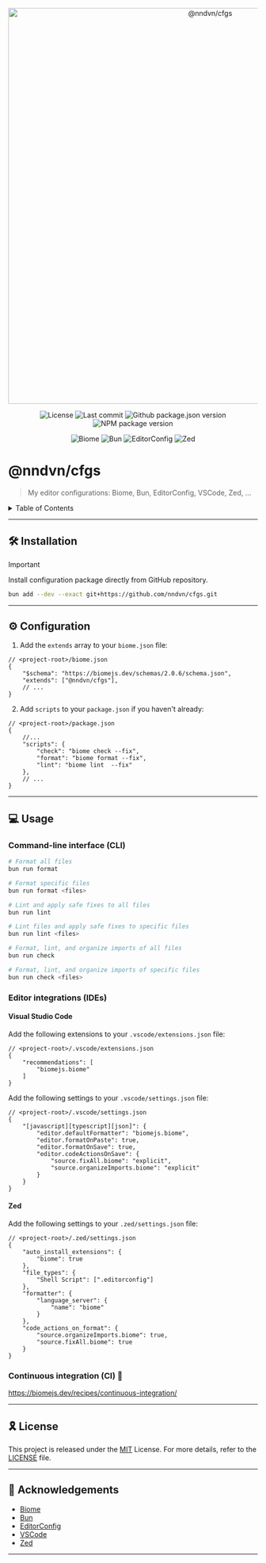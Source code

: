 <p align="center">
	<img src="https://socialify.git.ci/nndvn/cfgs/image?custom_description=My+editor+configurations%3A+Biome%2C+Bun%2C+EditorConfig%2C+VSCode%2C+Zed%2C+...&description=1&font=JetBrains+Mono&name=1&owner=1&pattern=Floating+Cogs&theme=Dark" alt="@nndvn/cfgs" width="800">
</p>

<p align="center">
    <img src="https://img.shields.io/github/license/nndvn/cfgs?style=flat-square&logo=opensourceinitiative&logoColor=white&color=10069F&label=license" alt="License">
    <img src="https://img.shields.io/github/last-commit/nndvn/cfgs?style=flat-square&logo=opensourceinitiative&logoColor=white&color=10069F&label=last+commit" alt="Last commit">
    <img src="https://img.shields.io/github/package-json/v/nndvn/cfgs?style=flat-square&logo=opensourceinitiative&logoColor=white&color=10069F&label=github" alt="Github package.json version">
    <img src="https://img.shields.io/npm/v/@nndvn/cfgs?style=flat-square&logo=opensourceinitiative&logoColor=white&color=10069F&label=npm" alt="NPM package version">
</p>

<p align="center">
    <img src="https://img.shields.io/badge/biome-24272f?style=for-the-badge&logo=biome" alt="Biome">
    <img src="https://img.shields.io/badge/bun-141519?style=for-the-badge&logo=bun" alt="Bun">
    <img src="https://img.shields.io/badge/editorconfig-e0efef?style=for-the-badge&logo=editorconfig&logoColor=black" alt="EditorConfig">
    <img src="https://img.shields.io/badge/zed-0751cf?style=for-the-badge&logo=zedindustries" alt="Zed">
</p>

# @nndvn/cfgs

> My editor configurations: Biome, Bun, EditorConfig, VSCode, Zed, ...

<details>
    <summary>Table of Contents</summary>

- :hammer_and_wrench: [Installation](#hammer_and_wrench-installation)
- :gear: [Configuration](#gear-configuration)
- :computer: [Usage](#computer-usage)
    - [Command-line interface (CLI)](#command-line-interface-cli)
    - [Editor integrations (IDEs)](#editor-integrations-ides)
        - [Visual Studio Code](#visual-studio-code)
        - [Zed](#zed)
    - [Continuous integration (CI)](#continuous-integration-ci) :construction:
- :reminder_ribbon: [License](#reminder_ribbon-license)
- :raised_hands: [Acknowledgements](#raised_hands-acknowledgements)

</details>

---
## :hammer_and_wrench: Installation

> [!IMPORTANT] 
> Install configuration package directly from GitHub repository.

```bash
bun add --dev --exact git+https://github.com/nndvn/cfgs.git
```

---
## :gear: Configuration

1. Add the `extends` array to your `biome.json` file:

```jsonc
// <project-root>/biome.json
{
    "$schema": "https://biomejs.dev/schemas/2.0.6/schema.json",
    "extends": ["@nndvn/cfgs"],
    // ...
}
```

2. Add `scripts` to your `package.json` if you haven't already:

```jsonc
// <project-root>/package.json
{
    //...
    "scripts": {
        "check": "biome check --fix",
        "format": "biome format --fix",
        "lint": "biome lint  --fix"
    },
    // ...
}
```

----
## :computer: Usage

### Command-line interface (CLI)

```bash
# Format all files
bun run format

# Format specific files
bun run format <files>

# Lint and apply safe fixes to all files
bun run lint

# Lint files and apply safe fixes to specific files
bun run lint <files>

# Format, lint, and organize imports of all files
bun run check

# Format, lint, and organize imports of specific files
bun run check <files>
```

### Editor integrations (IDEs)

#### Visual Studio Code

Add the following extensions to your `.vscode/extensions.json` file:

```jsonc
// <project-root>/.vscode/extensions.json
{
    "recommendations": [
        "biomejs.biome"
    ]
}
```

Add the following settings to your `.vscode/settings.json` file:

```jsonc
// <project-root>/.vscode/settings.json
{
    "[javascript][typescript][json]": {
        "editor.defaultFormatter": "biomejs.biome",
        "editor.formatOnPaste": true,
        "editor.formatOnSave": true,
        "editor.codeActionsOnSave": {
            "source.fixAll.biome": "explicit",
            "source.organizeImports.biome": "explicit"
        }
    }
}
```

#### Zed

Add the following settings to your `.zed/settings.json` file:

```jsonc
// <project-root>/.zed/settings.json
{
    "auto_install_extensions": {
        "biome": true
    },
    "file_types": {
        "Shell Script": [".editorconfig"]
    },
    "formatter": {
        "language_server": {
            "name": "biome"
        }
    },
    "code_actions_on_format": {
        "source.organizeImports.biome": true,
        "source.fixAll.biome": true
    }
}
```

### Continuous integration (CI) :construction:

https://biomejs.dev/recipes/continuous-integration/

---
## :reminder_ribbon: License

This project is released under the [MIT](https://choosealicense.com/licenses/mit/) License. For more details, refer to the [LICENSE](LICENSE) file.

---
## :raised_hands: Acknowledgements

- [Biome](https://biomejs.dev/guides/getting-started)
- [Bun](https://bun.sh/docs)
- [EditorConfig](https://editorconfig.org)
- [VSCode](https://code.visualstudio.com/docs)
- [Zed](https://zed.dev/docs)

---
